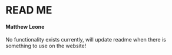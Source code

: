 # READ ME

#### Matthew Leone 

No functionality exists currently, will update readme when there is something to use on the website!